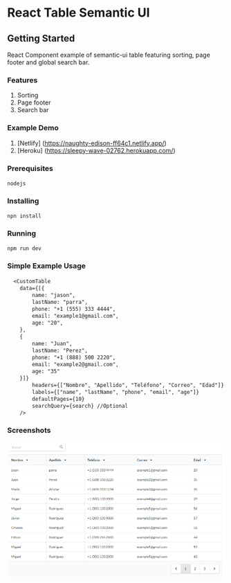# React Table Semantic UI

## Getting Started

React Component example of semantic-ui table featuring sorting, page footer and global search bar.

### Features

1. Sorting
2. Page footer
3. Search bar

### Example Demo

1. [Netlify] (https://naughty-edison-ff64c1.netlify.app/)
2. [Heroku] (https://sleepy-wave-02762.herokuapp.com/)

### Prerequisites

```
nodejs
```

### Installing

```
npn install
```

### Running

```
npm run dev
```

### Simple Example Usage

```
  <CustomTable
    data={[{
        name: "jason",
        lastName: "parra",
        phone: "+1 (555) 333 4444",
        email: "example1@gmail.com",
        age: "20",
    },
    {
        name: "Juan",
        lastName: "Perez",
        phone: "+1 (888) 500 2220",
        email: "example2@gmail.com",
        age: "35"
    }]}
        headers={["Nombre", "Apellido", "Teléfono", "Correo", "Edad"]}
        labels={["name", "lastName", "phone", "email", "age"]}
        defaultPages={10}
        searchQuery={search} //Optional
    />
```

### Screenshots

![alt text](./assets/capture_1.png)
